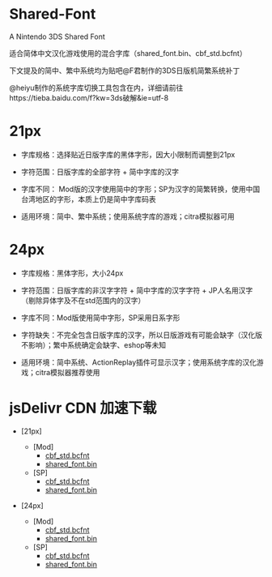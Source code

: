# Shared-Font
A Nintendo 3DS Shared Font

适合简体中文汉化游戏使用的混合字库（shared_font.bin、cbf_std.bcfnt）

下文提及的简中、繁中系统均为贴吧@F君制作的3DS日版机简繁系统补丁

@heiyu制作的系统字库切换工具包含在内，详细请前往https://tieba.baidu.com/f?kw=3ds破解&ie=utf-8

# 21px
- 字库规格：选择贴近日版字库的黑体字形，因大小限制而调整到21px

- 字符范围：日版字库的全部字符 + 简中字库的汉字

- 字库不同： Mod版的汉字使用简中的字形；SP为汉字的简繁转换，使用中国台湾地区的字形，本质上仍是简中字库码表

- 适用环境：简中、繁中系统；使用系统字库的游戏；citra模拟器可用

# 24px
- 字库规格：黑体字形，大小24px

- 字符范围：日版字库的非汉字字符 + 简中字库的汉字字符 + JP人名用汉字（剔除异体字及不在std范围内的汉字）

- 字库不同：Mod版使用简中字形，SP采用日系字形

- 字符缺失：不完全包含日版字库的汉字，所以日版游戏有可能会缺字（汉化版不影响）；繁中系统确定会缺字、eshop等未知

- 适用环境：简中系统、ActionReplay插件可显示汉字；使用系统字库的汉化游戏；citra模拟器推荐使用

# jsDelivr CDN 加速下载
* [21px]
  * [Mod]
    * [cbf_std.bcfnt](https://cdn.jsdelivr.net/gh/rcyggdra/Shared-Font/21px/Mod/cbf_std.bcfnt)
    * [shared_font.bin](https://cdn.jsdelivr.net/gh/rcyggdra/Shared-Font/21px/Mod/shared_font.bin)
  * [SP]
    * [cbf_std.bcfnt](https://cdn.jsdelivr.net/gh/rcyggdra/Shared-Font/21px/SP/cbf_std.bcfnt)
    * [shared_font.bin](https://cdn.jsdelivr.net/gh/rcyggdra/Shared-Font/21px/SP/shared_font.bin)

* [24px]
  * [Mod]
    * [cbf_std.bcfnt](https://cdn.jsdelivr.net/gh/rcyggdra/Shared-Font/24px/Mod/cbf_std.bcfnt)
    * [shared_font.bin](https://cdn.jsdelivr.net/gh/rcyggdra/Shared-Font/24px/Mod/shared_font.bin)
  * [SP]
    * [cbf_std.bcfnt](https://cdn.jsdelivr.net/gh/rcyggdra/Shared-Font/24px/SP/cbf_std.bcfnt)
    * [shared_font.bin](https://cdn.jsdelivr.net/gh/rcyggdra/Shared-Font/24px/SP/shared_font.bin)
